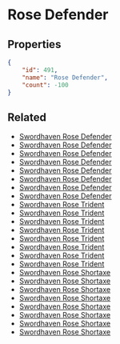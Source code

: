 # Rose Defender

<no description available>

## Properties

```json
{
    "id": 491,
    "name": "Rose Defender",
    "count": -100
}
```

## Related

- [Swordhaven Rose Defender](../items/15516-swordhaven-rose-defender.md)
- [Swordhaven Rose Defender](../items/15517-swordhaven-rose-defender.md)
- [Swordhaven Rose Defender](../items/15518-swordhaven-rose-defender.md)
- [Swordhaven Rose Defender](../items/15519-swordhaven-rose-defender.md)
- [Swordhaven Rose Defender](../items/15520-swordhaven-rose-defender.md)
- [Swordhaven Rose Defender](../items/15521-swordhaven-rose-defender.md)
- [Swordhaven Rose Defender](../items/15522-swordhaven-rose-defender.md)
- [Swordhaven Rose Defender](../items/15523-swordhaven-rose-defender.md)
- [Swordhaven Rose Trident](../items/15524-swordhaven-rose-trident.md)
- [Swordhaven Rose Trident](../items/15525-swordhaven-rose-trident.md)
- [Swordhaven Rose Trident](../items/15526-swordhaven-rose-trident.md)
- [Swordhaven Rose Trident](../items/15527-swordhaven-rose-trident.md)
- [Swordhaven Rose Trident](../items/15528-swordhaven-rose-trident.md)
- [Swordhaven Rose Trident](../items/15529-swordhaven-rose-trident.md)
- [Swordhaven Rose Trident](../items/15530-swordhaven-rose-trident.md)
- [Swordhaven Rose Trident](../items/15531-swordhaven-rose-trident.md)
- [Swordhaven Rose Shortaxe](../items/15532-swordhaven-rose-shortaxe.md)
- [Swordhaven Rose Shortaxe](../items/15533-swordhaven-rose-shortaxe.md)
- [Swordhaven Rose Shortaxe](../items/15534-swordhaven-rose-shortaxe.md)
- [Swordhaven Rose Shortaxe](../items/15535-swordhaven-rose-shortaxe.md)
- [Swordhaven Rose Shortaxe](../items/15536-swordhaven-rose-shortaxe.md)
- [Swordhaven Rose Shortaxe](../items/15537-swordhaven-rose-shortaxe.md)
- [Swordhaven Rose Shortaxe](../items/15538-swordhaven-rose-shortaxe.md)
- [Swordhaven Rose Shortaxe](../items/15539-swordhaven-rose-shortaxe.md)

